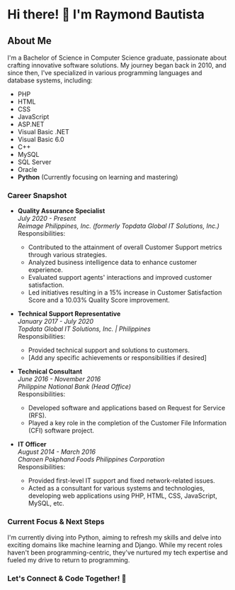 # Hi there! 👋 I'm Raymond Bautista

## About Me

I'm a Bachelor of Science in Computer Science graduate, passionate about crafting innovative software solutions. My journey began back in 2010, and since then, I've specialized in various programming languages and database systems, including:

- PHP
- HTML
- CSS
- JavaScript
- ASP.NET
- Visual Basic .NET
- Visual Basic 6.0
- C++
- MySQL
- SQL Server
- Oracle
- **Python** (Currently focusing on learning and mastering)

### Career Snapshot

- **Quality Assurance Specialist**  
  *July 2020 - Present*  
  *Reimage Philippines, Inc. (formerly Topdata Global IT Solutions, Inc.)*  
  Responsibilities:
  - Contributed to the attainment of overall Customer Support metrics through various strategies.
  - Analyzed business intelligence data to enhance customer experience.
  - Evaluated support agents' interactions and improved customer satisfaction.
  - Led initiatives resulting in a 15% increase in Customer Satisfaction Score and a 10.03% Quality Score improvement.

- **Technical Support Representative**  
  *January 2017 - July 2020*  
  *Topdata Global IT Solutions, Inc. | Philippines*  
  Responsibilities:
  - Provided technical support and solutions to customers.
  - [Add any specific achievements or responsibilities if desired]

- **Technical Consultant**  
  *June 2016 - November 2016*  
  *Philippine National Bank (Head Office)*  
  Responsibilities:
  - Developed software and applications based on Request for Service (RFS).
  - Played a key role in the completion of the Customer File Information (CFI) software project.

- **IT Officer**  
  *August 2014 - March 2016*  
  *Charoen Pokphand Foods Philippines Corporation*  
  Responsibilities:
  - Provided first-level IT support and fixed network-related issues.
  - Acted as a consultant for various systems and technologies, developing web applications using PHP, HTML, CSS, JavaScript, MySQL, etc.

### Current Focus & Next Steps

I'm currently diving into Python, aiming to refresh my skills and delve into exciting domains like machine learning and Django. While my recent roles haven't been programming-centric, they've nurtured my tech expertise and fueled my drive to return to programming.

### Let's Connect & Code Together! 🚀


<!---
mynameisrhay/mynameisrhay is a ✨ special ✨ repository because its `README.md` (this file) appears on your GitHub profile.
You can click the Preview link to take a look at your changes.
--->
